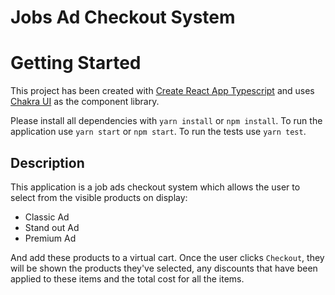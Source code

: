 # Jobs Ad Checkout System

# Getting Started

This project has been created with [Create React App Typescript](https://create-react-app.dev/docs/adding-typescript/) and
uses [Chakra UI](https://chakra-ui.com/) as the component library.

Please install all dependencies with  `yarn install` or `npm install`. To run the application use `yarn start` or `npm start`. To run the tests use `yarn test`.

## Description

This application is a job ads checkout system which allows the user to select from the visible products on display:
- Classic Ad
- Stand out Ad
- Premium Ad

And add these products to a virtual cart. Once the user clicks `Checkout`, they will be shown the products they've selected,
any discounts that have been applied to these items and the total cost for all the items.

